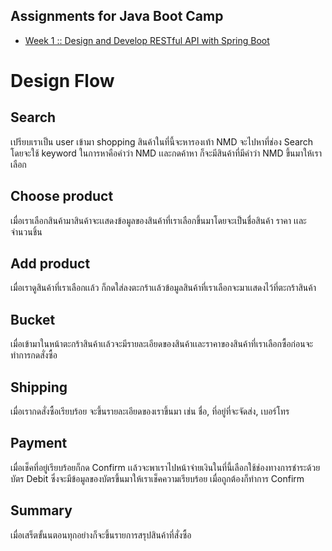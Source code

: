 ## Assignments for Java Boot Camp
* [Week 1 :: Design and Develop RESTful API with Spring Boot](https://github.com/up1/assignment-java-boot-camp/wiki/Week-01)

# Design Flow

## Search
เปรียบเราเป็น user เข้ามา shopping สินค้าในที่นี้จะหารองเท้า NMD จะไปหาที่ช่อง Search โดยจะใช้ keyword ในการหาคือคำว่า NMD
เเละกดค้าหา ก็จะมีสินค้าที่มีคำว่า NMD ขึ้นมาให้เราเลือก

## Choose product
เมื่อเราเลือกสินค้ามาสินค้าจะเเสดงข้อมูลของสินค้าที่เราเลือกขึ้นมาโดยจะเป็นชื่อสินค้า ราคา เเละ จำนวนชิ้น

## Add product
เมื่อเราดูสินค้าที่เราเลือกเเล้ว ก็กดใส่ลงตะกร้าเเล้วข้อมูลสินค้าที่เราเลือกจะมาเเสดงไว้ที่ตะกร้าสินค้า

## Bucket
เมื่อเข้ามาในหน้าตะกร้าสินค้าเเล้วจะมีรายละเอียดของสินค้าเเละราคาของสินค้าที่เราเลือกซื้อก่อนจะทำการกดสั่งซื้อ

## Shipping
เมื่อเรากดสั่งซื้อเรียบร้อย จะขึ้นรายละเอียดของเราขึ้นมา เช่น ชื่อ, ที่อยู่ที่จะจัดส่ง, เบอร์โทร

## Payment
เมื่อเช็คที่อยู่เรียบร้อยก็กด Confirm เเล้วจะพาเราไปหน้าจ่ายเงินในที่นี้เลือกใช้ช่องทางการชำระด้วยบัตร Debit ซึ่งจะมีข้อมูลของบัตรขึ้นมาให้เราเช็คความเรียบร้อย
เมื่อถูกต้องก็ทำการ Confirm

## Summary
เมื่อเสร็ตขั้นนตอนทุกอย่างก็จะขึ้นรายการสรุปสินค้าที่สั่งซื้อ
